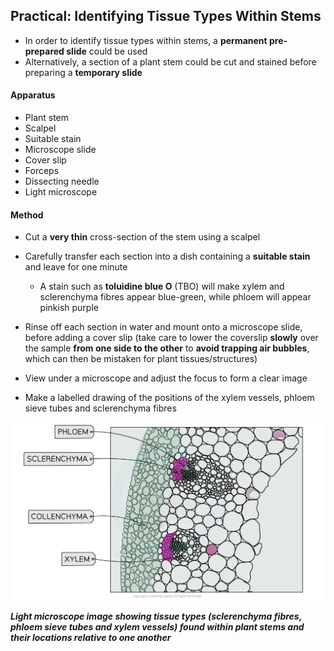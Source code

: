 ## Practical: Identifying Tissue Types Within Stems

* In order to identify tissue types within stems, a **permanent pre-prepared slide** could be used
* Alternatively, a section of a plant stem could be cut and stained before preparing a **temporary slide**

#### Apparatus

* Plant stem
* Scalpel
* Suitable stain
* Microscope slide
* Cover slip
* Forceps
* Dissecting needle
* Light microscope

#### Method

* Cut a **very thin** cross-section of the stem using a scalpel
* Carefully transfer each section into a dish containing a **suitable stain** and leave for one minute

  + A stain such as **toluidine blue O** (TBO) will make xylem and sclerenchyma fibres appear blue-green, while phloem will appear pinkish purple
* Rinse off each section in water and mount onto a microscope slide, before adding a cover slip (take care to lower the coverslip **slowly** over the sample **from one side to the other** to **avoid trapping air bubbles**, which can then be mistaken for plant tissues/structures)
* View under a microscope and adjust the focus to form a clear image
* Make a labelled drawing of the positions of the xylem vessels, phloem sieve tubes and sclerenchyma fibres

![tissue-types-in-a-stem](tissue-types-in-a-stem.png)

***Light microscope image showing tissue types (sclerenchyma fibres, phloem sieve tubes and xylem vessels) found within plant stems and their locations relative to one another***
